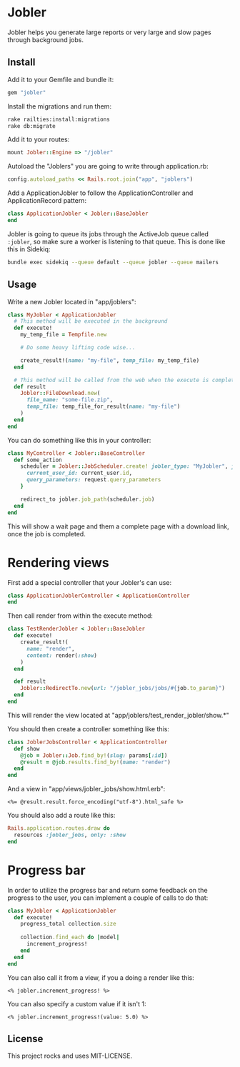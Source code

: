 # Jobler

Jobler helps you generate large reports or very large and slow pages through background jobs.

## Install

Add it to your Gemfile and bundle it:

```ruby
gem "jobler"
```

Install the migrations and run them:
```bash
rake railties:install:migrations
rake db:migrate
```

Add it to your routes:

```ruby
mount Jobler::Engine => "/jobler"
```

Autoload the "Joblers" you are going to write through application.rb:

```ruby
config.autoload_paths << Rails.root.join("app", "joblers")
```

Add a ApplicationJobler to follow the ApplicationController and ApplicationRecord pattern:
```ruby
class ApplicationJobler < Jobler::BaseJobler
end
```

Jobler is going to queue its jobs through the ActiveJob queue called `:jobler`, so make sure a worker is listening to that queue. This is done like this in Sidekiq:

```bash
bundle exec sidekiq --queue default --queue jobler --queue mailers
```


## Usage

Write a new Jobler located in "app/joblers":

```ruby
class MyJobler < ApplicationJobler
  # This method will be executed in the background
  def execute!
    my_temp_file = Tempfile.new

    # Do some heavy lifting code wise...

    create_result!(name: "my-file", temp_file: my_temp_file)
  end

  # This method will be called from the web when the execute is completed and successful
  def result
    Jobler::FileDownload.new(
      file_name: "some-file.zip",
      temp_file: temp_file_for_result(name: "my-file")
    )
  end
end
```

You can do something like this in your controller:
```ruby
class MyController < Jobler::BaseController
  def some_action
    scheduler = Jobler::JobScheduler.create! jobler_type: "MyJobler", job_args: {
      current_user_id: current_user.id,
      query_parameters: request.query_parameters
    }

    redirect_to jobler.job_path(scheduler.job)
  end
end
```

This will show a wait page and them a complete page with a download link, once the job is completed.


# Rendering views

First add a special controller that your Jobler's can use:

```ruby
class ApplicationJoblerController < ApplicationController
end
```

Then call render from within the execute method:
```ruby
class TestRenderJobler < Jobler::BaseJobler
  def execute!
    create_result!(
      name: "render",
      content: render(:show)
    )
  end

  def result
    Jobler::RedirectTo.new(url: "/jobler_jobs/jobs/#{job.to_param}")
  end
end
```

This will render the view located at "app/joblers/test_render_jobler/show.*"

You should then create a controller something like this:

```ruby
class JoblerJobsController < ApplicationController
  def show
    @job = Jobler::Job.find_by!(slug: params[:id])
    @result = @job.results.find_by!(name: "render")
  end
end
```

And a view in "app/views/jobler_jobs/show.html.erb":
```erb
<%= @result.result.force_encoding("utf-8").html_safe %>
```

You should also add a route like this:
```ruby
Rails.application.routes.draw do
  resources :jobler_jobs, only: :show
end
```

# Progress bar

In order to utilize the progress bar and return some feedback on the progress to the user, you can implement a couple of calls to do that:

```ruby
class MyJobler < ApplicationJobler
  def execute!
    progress_total collection.size
    
    collection.find_each do |model|
      increment_progress!
    end
  end
end
```

You can also call it from a view, if you a doing a render like this:
```erb
<% jobler.increment_progress! %>
```

You can also specify a custom value if it isn't 1:
```erb
<% jobler.increment_progress!(value: 5.0) %>
```

## License

This project rocks and uses MIT-LICENSE.

